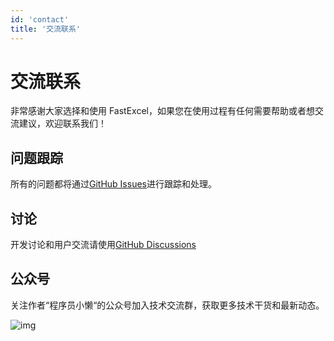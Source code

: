 ```yaml
---
id: 'contact'
title: '交流联系'
---
```


# 交流联系

非常感谢大家选择和使用 FastExcel，如果您在使用过程有任何需要帮助或者想交流建议，欢迎联系我们！

## 问题跟踪

所有的问题都将通过[GitHub Issues](https://github.com/fast-excel/fastexcel/issues)进行跟踪和处理。

## 讨论

开发讨论和用户交流请使用[GitHub Discussions](https://github.com/fast-excel/fastexcel/discussions)

## 公众号

关注作者“程序员小懒“的公众号加入技术交流群，获取更多技术干货和最新动态。

![img](/img/docs/wechat-public.jpg)
